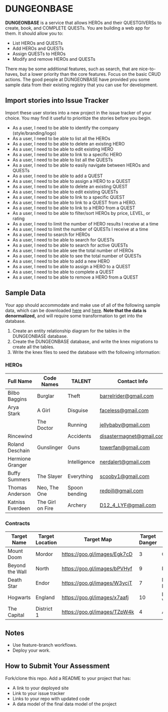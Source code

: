 # DUNGEONBASE

**DUNGEONBASE** is a service that allows HEROs and their QUESTGIVERSs to create, book, and COMPLETE QUESTs. You are building a web app for them. It should allow you to:

* List HEROs and QUESTs
* Add HEROs and QUESTs
* Assign QUESTs to HEROs
* Modify and remove HEROs and QUESTs

There may be some additional features, such as search, that are nice-to-haves, but a lower priority than the core features. Focus on the basic CRUD actions. The good people at DUNGEONBASE have provided you some sample data from their existing registry that you can use for development.

## Import stories into Issue Tracker

Import these user stories into a new project in the issue tracker of your choice. You may find it useful to prioritize the stories before you begin.

* As a user, I need to be able to identify the company (style/branding/logo)
* As a user, I need to be able to list all the HEROs
* As a user, I need to be able to delete an existing HERO
* As a user, I need to be able to edit existing HERO
* As a user, I need to be able to link to a specific HERO
* As a user, I need to be able to list all the QUESTs
* As a user, I need to be able to easily navigate between HEROs and QUESTs
* As a user, I need to be able to add a QUEST
* As a user, I need to be able to assign a HERO to a QUEST
* As a user, I need to be able to delete an existing QUEST
* As a user, I need to be able to edit existing QUESTs
* As a user, I need to be able to link to a specific QUEST
* As a user, I need to be able to link to a QUEST from a HERO.
* As a user, I need to be able to link to a HERO from a QUEST
* As a user, I need to be able to filter/sort HEROs by price, LEVEL, or rating
* As a user, I need to limit the number of HERO results I receive at a time
* As a user, I need to limit the number of QUESTs I receive at a time
* As a user, I need to search for HEROs
* As a user, I need to be able to search for QUESTs
* As a user, I need to be able to search for active QUESTs
* As a user, I need to be able see the total number of HEROs
* As a user, I need to be able to see the total number of QUESTs
* As a user, I need to be able to add a new HERO
* As a user, I need to be able to assign a HERO to a QUEST
* As a user, I need to be able to complete a QUEST
* As a user, I need to be able to remove a HERO from a QUEST

## Sample Data

Your app should accommodate and make use of all of the following sample data, which can be downloaded [here](data/HEROs.csv) and [here](data/QUESTs.csv). **Note that the data is denormalized,** and will require some transformation to get into the database.

1) Create an entity relationship diagram for the tables in the DUNGEONBASE database.
2) Create the DUNGEONBASE database, and write the knex migrations to create all the tables.
3) Write the knex files to seed the database with the following information:

### HEROs

| Full Name        | Code Names              | TALENT                     | Contact Info             | Age | Price | Rating | LEVEL |
|------------------|-------------------------|----------------------------|--------------------------|-----|-------|--------|-------|
| Bilbo Baggins    | Burglar                 | Theft                      | barrelrider@gmail.com    | 31  | 45    | 7.5    | 28    |
| Arya Stark       | A Girl                  | Disguise                   | faceless@gmail.com       | 52  | 40    | 9      | 72    |
|                  | The Doctor              | Running                    | jellybaby@gmail.com      | 28  | 20    | 6.5    | 35    |
| Rincewind        |                         | Accidents                  | disastermagnet@gmail.com | 27  | 25    | 7      | 48    |
| Roland Deschain  | Gunslinger              | Guns                       | towerfan@gmail.com       | 35  | 50    | 9.5    | 433   |
| Hermione Granger |                         | Intelligence               | nerdalert@gmail.com      | 26  | 15    | 6.5    | 13    |
| Buffy Summers    | The Slayer              | Everything                 | scooby1@gmail.com        | 41  | 30    | 8.5    | 87    |
| Thomas Anderson  | Neo, The One            | Spoon bending              | redpill@gmail.com        | 28  | 30    | 7      | 32    |
| Katniss Everdeen | The Girl on Fire        | Archery                    | D12_4_LYF@gmail.com      | 60  | 0     | 8      | 24    |

### Contracts

| Target Name       | Target Location   | Target Map                      | Target Danger   | Client Name       | Budget |
|-------------------|-------------------|---------------------------------|-----------------|-------------------|--------|
| Mount Doom        | Mordor            | https://goo.gl/images/Egk7cD    | 3               | Gandalf           | 40     |
| Beyond the Wall   | North             | https://goo.gl/images/bPVHyf    | 9               | Ned Stark         | 70     |
| Death Star        | Endor             | https://goo.gl/images/W3ycjT    | 7               | Mon Mothma        | 35     |
| Hogwarts          | England           | https://goo.gl/images/x7aafj    | 10              | Lord Voldemort    | 25     |
| The Capital       | District 1        | https://goo.gl/images/TZpW4k    | 4               | Alma Coin         | 10     |


## Notes

* Use feature-branch workflows.
* Deploy your work.

## How to Submit Your Assessment

Fork/clone this repo.
Add a README to your project that has:

* A link to your deployed site
* Link to your issue tracker
* Links to your repo with updated code
* A data model of the final data model of the project
